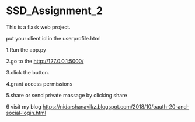 # SSD_Assignment_2
This is a flask web project.

put your client id in the userprofile.html

1.Run the app.py 

2.go to the http://127.0.0.1:5000/

3.click the button.

4.grant access permissions

5.share or send private massage by clicking share

6 visit my blog  https://nidarshanavikz.blogspot.com/2018/10/oauth-20-and-social-login.html
